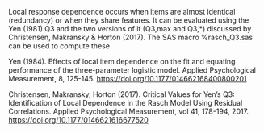 Local response dependence occurs when items are almost identical (redundancy) or when they share features. It can be evaluated using the Yen (1981) Q3 and the two versions of it (Q3,max and Q3,\*)  discussed by Christensen, Makransky & Horton (2017). The SAS macro %rasch_Q3.sas can be used to compute these

Yen (1984). Effects of local item dependence on the fit and equating performance of the three-parameter logistic model. Applied Psychological Measurement, 8, 125-145.
https://doi.org/10.1177/014662168400800201

Christensen, Makransky, Horton (2017). Critical Values for Yen’s Q3: Identification of Local Dependence in the Rasch Model Using Residual Correlations. Applied Psychological Measurement, vol 41, 178-194, 2017.
https://doi.org/10.1177/0146621616677520
